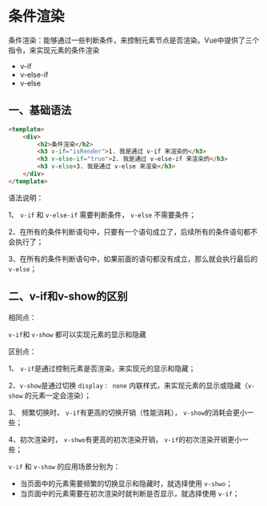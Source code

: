 # 条件渲染

条件渲染：能够通过一些判断条件，来控制元素节点是否渲染。Vue中提供了三个指令，来实现元素的条件渲染

- v-if
- v-else-if
- v-else

## 一、基础语法

```html
<template>
    <div>
        <h2>条件渲染</h2>
        <h3 v-if="isRender">1. 我是通过 v-if 来渲染的</h3>
        <h3 v-else-if="true">2. 我是通过 v-else-if 来渲染的</h3>
        <h3 v-else>3. 我是通过 v-else 来渲染</h3>
    </div>
</template>

```

语法说明：

1、 `v-if` 和 `v-else-if` 需要判断条件， `v-else` 不需要条件；

2、在所有的条件判断语句中，只要有一个语句成立了，后续所有的条件语句都不会执行了；

3、在所有的条件判断语句中，如果前面的语句都没有成立，那么就会执行最后的 `v-else`；

## 二、v-if和v-show的区别

相同点：

`v-if`和 `v-show` 都可以实现元素的显示和隐藏

区别点：

1、 `v-if`是通过控制元素是否渲染，来实现元的显示和隐藏；

2、`v-show`是通过切换 `display： none` 内联样式，来实现元素的显示或隐藏（`v-show` 的元素一定会渲染）；

3、 频繁切换时， `v-if`有更高的切换开销（性能消耗）， `v-show`的消耗会更小一些；

4、初次渲染时， `v-shwo`有更高的初次渲染开销， `v-if`的初次渲染开销更小一些；

`v-if` 和 `v-show` 的应用场景分别为：

- 当页面中的元素需要频繁的切换显示和隐藏时，就选择使用 `v-shwo`；
- 当页面中的元素需要在初次渲染时就判断是否显示，就选择使用 `v-if`；


